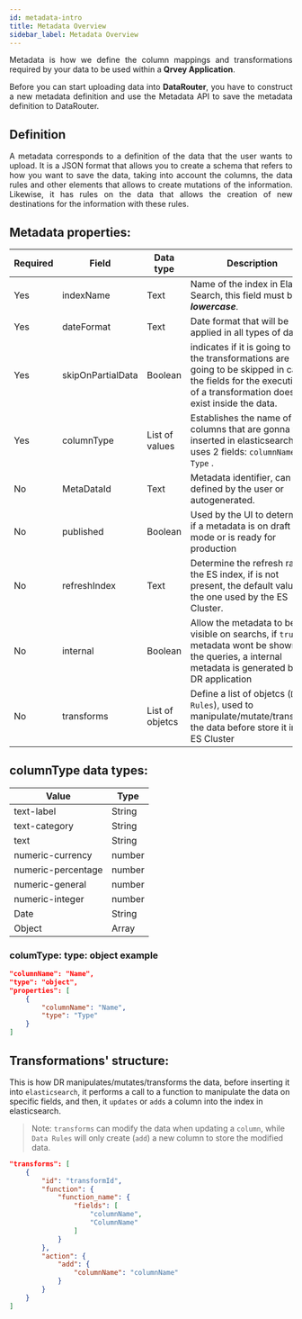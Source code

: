 ```yaml
---
id: metadata-intro
title: Metadata Overview
sidebar_label: Metadata Overview
---
```


<div style="text-align: justify">

Metadata is how we define the column mappings and transformations required by your data to be used within a **Qrvey Application**.

Before you can start uploading data into **DataRouter**, you have to construct a new metadata definition and use the Metadata API to save the metadata definition to DataRouter.

## Definition

A metadata corresponds to a definition of the data that the user wants to upload. It is a JSON format that allows you to create a schema that refers to how you want to save the data, taking into account the columns, the data rules and other elements that allows to create mutations of the information. Likewise, it has rules on the data that allows the creation of new destinations for the information with these rules.

</div>

## Metadata properties:

| Required | Field | Data type | Description
| ------ | ------ | ------ | ------ |
| Yes | indexName | Text | Name of the index in Elastic Search, this field must be in ***lowercase***. |
| Yes | dateFormat | Text | Date format that will be applied in all types of data.
| Yes | skipOnPartialData | Boolean | indicates if it is going to skip the transformations are going to be skipped in case the fields for the execution of a transformation does not exist inside the data.
| Yes | columnType | List of values | Establishes the name of the columns that are gonna to be inserted in elasticsearch. It uses 2 fields: `columnName` and `Type` . |
| No | MetaDataId | Text | Metadata identifier, can be defined by the user or autogenerated. |
| No | published | Boolean | Used by the UI to determine if a metadata is on draft mode or is ready for production |
| No | refreshIndex | Text | Determine the refresh rate to the ES index, if is not present, the default value, is the one used by the ES Cluster. |
| No | internal | Boolean | Allow the metadata to be visible on searchs, if `true` the metadata wont be shown on the queries, a internal metadata is generated by the DR application|
| No | transforms | List of objetcs | Define a list of objetcs (`Data Rules`), used to manipulate/mutate/transform the data before store it in the ES Cluster|

## columnType data types:

| Value | Type 
|------|-------
| text-label | String 
| text-category | String 
| text | String 
| numeric-currency | number 
| numeric-percentage | number 
| numeric-general | number 
| numeric-integer | number  
| Date | String 
| Object | Array 

### columType: type: object example
~~~ JSON
"columnName": "Name",
"type": "object",
"properties": [
    {
        "columnName": "Name",
        "type": "Type"
    }
]
~~~

## Transformations' structure:

This is how DR manipulates/mutates/transforms the data, before inserting it into `elasticsearch`, it performs a call to a function to manipulate the data on specific fields, and then, it `updates` or `adds` a column into the index in elasticsearch.
> Note: `transforms` can modify the data when updating a `column`, while `Data Rules` will only create (`add`) a new column to store the modified data.

~~~ JSON
"transforms": [
    {
        "id": "transformId",
        "function": {
            "function_name": {
                "fields": [
                    "columnName",
                    "ColumnName"
                ]
            }
        },
        "action": {
            "add": {
                "columnName": "columnName"
            }
        }
    }
]
~~~